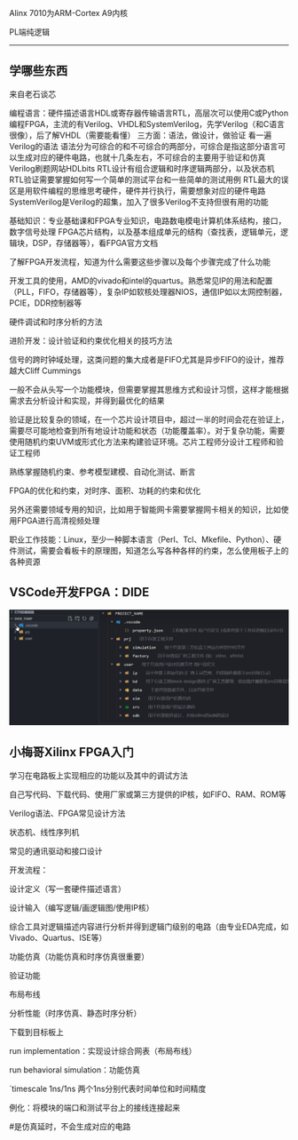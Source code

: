 Alinx 7010为ARM-Cortex A9内核

PL端纯逻辑

---

## 学哪些东西

来自老石谈芯

编程语言：硬件描述语言HDL或寄存器传输语言RTL，高层次可以使用C或Python编程FPGA，主流的有Verilog、VHDL和SystemVerilog，先学Verilog（和C语言很像），后了解VHDL（需要能看懂）
三方面：语法，做设计，做验证
看一遍Verilog的语法
语法分为可综合的和不可综合的两部分，可综合是指这部分语言可以生成对应的硬件电路，也就十几条左右，不可综合的主要用于验证和仿真
Verilog刷题网站HDLbits
RTL设计有组合逻辑和时序逻辑两部分，以及状态机
RTL验证需要掌握如何写一个简单的测试平台和一些简单的测试用例
RTL最大的误区是用软件编程的思维思考硬件，硬件并行执行，需要想象对应的硬件电路
SystemVerilog是Verilog的超集，加入了很多Verilog不支持但很有用的功能

基础知识：专业基础课和FPGA专业知识，电路数电模电计算机体系结构，接口，数字信号处理
FPGA芯片结构，以及基本组成单元的结构（查找表，逻辑单元，逻辑块，DSP，存储器等），看FPGA官方文档

了解FPGA开发流程，知道为什么需要这些步骤以及每个步骤完成了什么功能


开发工具的使用，AMD的vivado和intel的quartus。熟悉常见IP的用法和配置（PLL，FIFO，存储器等），复杂IP如软核处理器NIOS，通信IP如以太网控制器，PCIE，DDR控制器等

硬件调试和时序分析的方法



进阶开发：设计验证和约束优化相关的技巧方法

信号的跨时钟域处理，这类问题的集大成者是FIFO尤其是异步FIFO的设计，推荐越大Cliff Cummings

一般不会从头写一个功能模块，但需要掌握其思维方式和设计习惯，这样才能根据需求去分析设计和实现，并得到最优化的结果

验证是比较复杂的领域，在一个芯片设计项目中，超过一半的时间会花在验证上，需要尽可能地检查到所有地设计功能和状态（功能覆盖率）。对于复杂功能，需要使用随机约束UVM或形式化方法来构建验证环境。芯片工程师分设计工程师和验证工程师

熟练掌握随机约束、参考模型建模、自动化测试、断言

FPGA的优化和约束，对时序、面积、功耗的约束和优化

另外还需要领域专用的知识，比如用于智能网卡需要掌握网卡相关的知识，比如使用FPGA进行高清视频处理

职业工作技能：Linux，至少一种脚本语言（Perl、Tcl、Mkefile、Python）、硬件测试，需要会看板卡的原理图，知道怎么写各种各样的约束，怎么使用板子上的各种资源

## VSCode开发FPGA：DIDE

![image-20250610162038822](../assets/post-pics/image-20250610162038822.png)



## 小梅哥Xilinx FPGA入门

学习在电路板上实现相应的功能以及其中的调试方法

自己写代码、下载代码、使用厂家或第三方提供的IP核，如FIFO、RAM、ROM等

Verilog语法、FPGA常见设计方法

状态机、线性序列机

常见的通讯驱动和接口设计



开发流程：

设计定义（写一套硬件描述语言）

设计输入（编写逻辑/画逻辑图/使用IP核）

综合工具对逻辑描述内容进行分析并得到逻辑门级别的电路（由专业EDA完成，如Vivado、Quartus、ISE等）

功能仿真（功能仿真和时序仿真很重要）

验证功能

布局布线

分析性能（时序仿真、静态时序分析）

下载到目标板上



run implementation：实现设计综合网表（布局布线）

run behavioral simulation：功能仿真

`timescale 1ns/1ns	两个1ns分别代表时间单位和时间精度

例化：将模块的端口和测试平台上的接线连接起来

#是仿真延时，不会生成对应的电路

